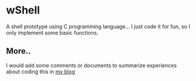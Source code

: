 # wShell
A shell prototype using C programming language...
I just code it for fun, so I only implement some basic functions.
## More..
I would add some comments or documents to summarize experiences about coding this in [my blog](http://itswindtw.tumblr.com)
